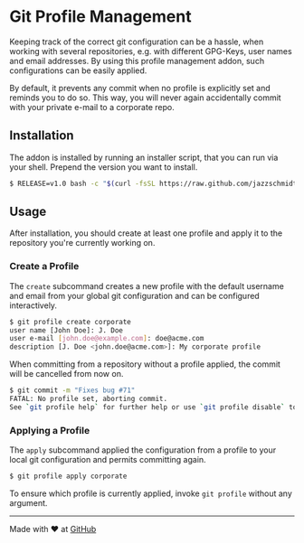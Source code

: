 # Git Profile Management

Keeping track of the correct git configuration can be a hassle,
when working with several repositories, e.g. with different
GPG-Keys, user names and email addresses. By using this profile
management addon, such configurations can be easily applied.

By default, it prevents any commit when no profile is explicitly
set and reminds you to do so. This way, you will never again
accidentally commit with your private e-mail to a corporate repo.

## Installation
The addon is installed by running an installer script, that you
can run via your shell. Prepend the version you want to install.

```bash
$ RELEASE=v1.0 bash -c "$(curl -fsSL https://raw.github.com/jazzschmidt/git-profile/master/install.sh)"
```


## Usage

After installation, you should create at least one profile and
apply it to the repository you're currently working on.

### Create a Profile
The `create` subcommand creates a new profile with the default
username and email from your global git configuration and can be
configured interactively.

```bash
$ git profile create corporate
user name [John Doe]: J. Doe
user e-mail [john.doe@example.com]: doe@acme.com
description [J. Doe <john.doe@acme.com>]: My corporate profile
```

When committing from a repository without a profile applied,
the commit will be cancelled from now on.

```bash
$ git commit -m "Fixes bug #71"
FATAL: No profile set, aborting commit.
See `git profile help` for further help or use `git profile disable` to disable profile checking.
```

### Applying a Profile
The `apply` subcommand applied the configuration from a profile
to your local git configuration and permits committing again.

```bash
$ git profile apply corporate
```

To ensure which profile is currently applied, invoke `git profile`
without any argument.

---

Made with :heart: at [GitHub](https://github.com/jazzschmidt/git-profile)
